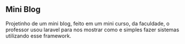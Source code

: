 ## Mini Blog
<p>
    Projetinho de um mini blog, feito em um mini curso, da faculdade, o professor usou laravel para nos mostrar como e simples fazer sistemas utilizando esse framework.
</p>